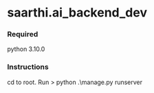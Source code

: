 # saarthi.ai_backend_dev

### Required  

python 3.10.0

### Instructions
cd to root.
Run > python .\manage.py runserver
